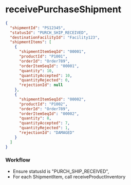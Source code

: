 # receivePurchaseShipment

```json
{
  "shipmentId": "PS12345",
  "statusId": "PURCH_SHIP_RECEIVED",
  "destinationFacilityId": "Facility123",
  "shipmentItems": [
    {
      "shipmentItemSeqId": "00001",
      "productId": "P1001",
      "orderId": "Order789",
      "orderItemSeqId": "00001",
      "quantity": 10,
      "quantityAccepted": 10,
      "quantityRejected": 0,
      "rejectionId": null
    },
    {
      "shipmentItemSeqId": "00002",
      "productId": "P1002",
      "orderId": "Order789",
      "orderItemSeqId": "00002",
      "quantity": 8,
      "quantityAccepted": 7,
      "quantityRejected": 1,
      "rejectionId": "DAMAGED"
    }
  ]
}
```

### Workflow

* Ensure statusId is "PURCH_SHIP_RECEIVED", 
* For each ShipmentItem, call receiveProductInventory